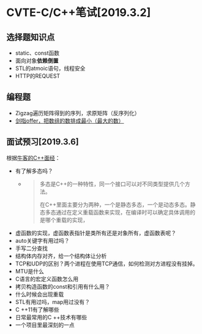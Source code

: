 # CVTE-C/C++笔试\[2019.3.2\]

## 选择题知识点

* static、const函数
* 面向对象**依赖倒置**
* STL的atmoic语句，线程安全
* HTTP的REQUEST

## 编程题

* Zigzag遍历矩阵得到的序列，求原矩阵（反序列化）
* [剑指offer，把数组的数排成最小（最大的数）](https://www.nowcoder.com/practice/8fecd3f8ba334add803bf2a06af1b993?tpId=13&tqId=11185&tPage=2&rp=2&ru=/ta/coding-interviews&qru=/ta/coding-interviews/question-ranking)

## 面试预习\[2019.3.6\]

根据[牛客的C++面经](https://www.nowcoder.com/discuss/158497)：

* 有了解多态吗？
  * > 多态是C++的一种特性，同一个接口可以对不同类型提供几个方法。
    >
    > 在C++里面主要分为两种，一个是静态多态，一个是动态多态。静态多态通过在定义重载函数来实现，在编译时可以确定具体调用的是哪个重载的实现，
* 虚函数的实现，虚函数表指针是类所有还是对象所有，虚函数表呢？
* auto关键字有用过吗？
* 手写二分查找
* 结构体内存对齐，给一个结构体让分析
* TCP和UDP的区别？两个进程在使用TCP通信，如何检测对方进程没有挂掉。
* MTU是什么
* C语言的宏定义函数怎么用
* 拷贝构造函数的const和引用有什么用？
* 什么时候会出现重载
* STL有用过吗，map用过没有？
* C ++11有了解哪些
* 日常最常用的C ++技术有哪些
* 一个项目里最深刻的一点



